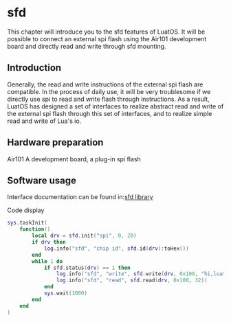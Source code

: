 # sfd

This chapter will introduce you to the sfd features of LuatOS. It will be possible to connect an external spi flash using the Air101 development board and directly read and write through sfd mounting.

## Introduction

Generally, the read and write instructions of the external spi flash are compatible. In the process of daily use, it will be very troublesome if we directly use spi to read and write flash through instructions. As a result, LuatOS has designed a set of interfaces to realize abstract read and write of the external spi flash through this set of interfaces, and to realize simple read and write of Lua's io.

## Hardware preparation

Air101 A development board, a plug-in spi flash

## Software usage

Interface documentation can be found in:[sfd library](https://openluat.github.io/luatos-wiki-en/api/sfd.html)

Code display

```lua
sys.taskInit(
    function()
        local drv = sfd.init("spi", 0, 20)
        if drv then
            log.info("sfd", "chip id", sfd.id(drv):toHex())
        end
        while 1 do
            if sfd.status(drv) == 1 then
                log.info("sfd", "write", sfd.write(drv, 0x100, "hi,luatos"))
                log.info("sfd", "read", sfd.read(drv, 0x100, 32))
            end
            sys.wait(1000)
        end
    end
)
```
